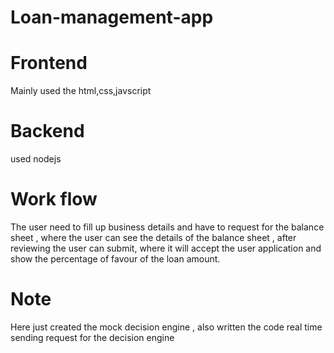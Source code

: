 # Loan-management-app

# Frontend
Mainly used the html,css,javscript

# Backend
used nodejs 

# Work flow
The user need to fill up business details and have to  request for the balance sheet , where the user can see the details of the balance sheet , after reviewing the user can submit, where it will accept the user application and show the percentage of favour of the loan amount.

# Note
Here just created the mock decision engine , also written the code real time sending request for the decision engine
